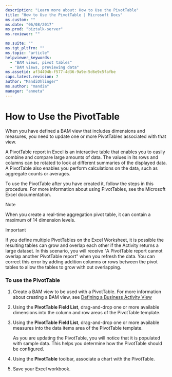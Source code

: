 ```yaml
---
description: "Learn more about: How to Use the PivotTable"
title: "How to Use the PivotTable | Microsoft Docs"
ms.custom: ""
ms.date: "06/08/2017"
ms.prod: "biztalk-server"
ms.reviewer: ""

ms.suite: ""
ms.tgt_pltfrm: ""
ms.topic: "article"
helpviewer_keywords: 
  - "BAM views, pivot tables"
  - "BAM views, previewing data"
ms.assetid: af34494b-f577-4d36-9a9e-5d6e9c5fafbe
caps.latest.revision: 7
author: "MandiOhlinger"
ms.author: "mandia"
manager: "anneta"
---
```

# How to Use the PivotTable
When you have defined a BAM view that includes dimensions and measures, you need to update one or more PivotTables associated with that view.  
  
 A PivotTable report in Excel is an interactive table that enables you to easily combine and compare large amounts of data. The values in its rows and columns can be rotated to look at different summaries of the displayed data. A PivotTable also enables you perform calculations on the data, such as aggregate counts or averages.  
  
 To use the PivotTable after you have created it, follow the steps in this procedure. For more information about using PivotTables, see the Microsoft Excel documentation.  
  
> [!NOTE]
>  When you create a real-time aggregation pivot table, it can contain a maximum of 14 dimension levels.  
  
> [!IMPORTANT]
>  If you define multiple PivotTables on the Excel Worksheet, it is possible the resulting tables can grow and overlap each other if the Activity returns a large dataset. In this scenario, you will receive "A PivotTable report cannot overlap another PivotTable report" when you refresh the data. You can correct this error by adding addition columns or rows between the pivot tables to allow the tables to grow with out overlapping.  
  
### To use the PivotTable  
  
1.  Create a BAM view to be used with a PivotTable. For more information about creating a BAM view, see [Defining a Business Activity View](../core/defining-a-bam-view.md)  
  
2.  Using the **PivotTable Field List**, drag-and-drop one or more available dimensions into the column and row areas of the PivotTable template.  
  
3.  Using the  **PivotTable Field List**, drag-and-drop one or more available measures into the data items area of the PivotTable template.  
  
     As you are updating the PivotTable, you will notice that it is populated with sample data. This helps you determine how the PivotTable should be configured.  
  
4.  Using the **PivotTable** toolbar, associate a chart with the PivotTable.  
  
5.  Save your Excel workbook.

